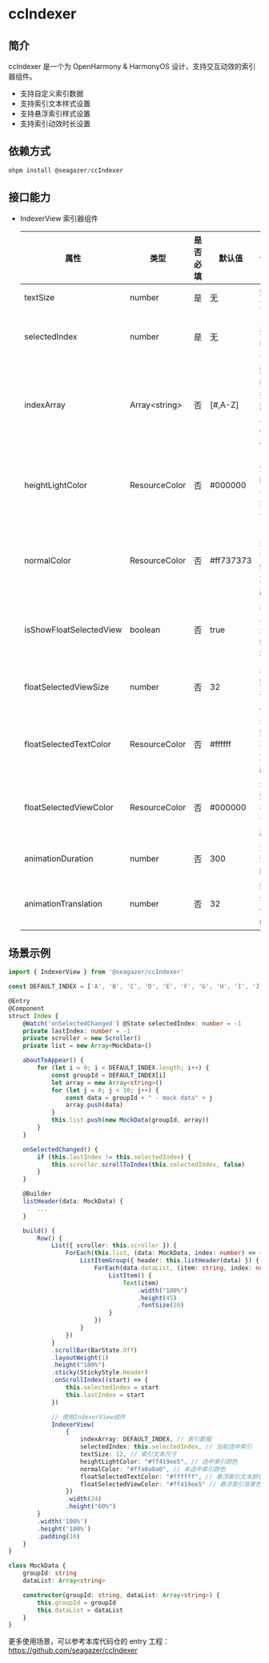 # ccIndexer

## 简介

ccIndexer 是一个为 OpenHarmony & HarmonyOS 设计，支持交互动效的索引器组件。

- 支持自定义索引数据
- 支持索引文本样式设置
- 支持悬浮索引样式设置
- 支持索引动效时长设置

## 依赖方式

```ts
ohpm install @seagazer/ccIndexer
```

## 接口能力

- IndexerView 索引器组件

  | 属性                    | 类型           | 是否必填 | 默认值    | 说明                     |
  | ----------------------- | -------------- | -------- | --------- | ------------------------ |
  | textSize                | number         | 是       | 无        | 索引文本                 |
  | selectedIndex           | number         | 是       | 无        | 当前选中的索引值         |
  | indexArray              | Array\<string> | 否       | [#,A-Z]   | 索引数据，默认从#，A-Z   |
  | heightLightColor        | ResourceColor  | 否       | #000000   | 当前选中的索引文本颜色   |
  | normalColor             | ResourceColor  | 否       | #ff737373 | 当前未选中的索引文本颜色 |
  | isShowFloatSelectedView | boolean        | 否       | true      | 是否显示悬浮索引视图     |
  | floatSelectedViewSize   | number         | 否       | 32        | 悬浮索引视图尺寸         |
  | floatSelectedTextColor  | ResourceColor  | 否       | #ffffff   | 悬浮索引视图文本颜色     |
  | floatSelectedViewColor  | ResourceColor  | 否       | #000000   | 悬浮索引视图背景颜色     |
  | animationDuration       | number         | 否       | 300       | 交互动效时长             |
  | animationTranslation    | number         | 否       | 32        | 索引动效便宜幅度         |

## 场景示例

```ts
import { IndexerView } from '@seagazer/ccIndexer'

const DEFAULT_INDEX = ['A', 'B', 'C', 'D', 'E', 'F', 'G', 'H', 'I', 'J', 'K', 'L', 'M', 'N', 'O', 'P', 'Q', 'R', 'S', 'T', 'U', 'V', 'W', 'X', 'Y', 'Z']

@Entry
@Component
struct Index {
    @Watch('onSelectedChanged') @State selectedIndex: number = -1
    private lastIndex: number = -1
    private scroller = new Scroller()
    private list = new Array<MockData>()

    aboutToAppear() {
        for (let i = 0; i < DEFAULT_INDEX.length; i++) {
            const groupId = DEFAULT_INDEX[i]
            let array = new Array<string>()
            for (let j = 0; j < 10; j++) {
                const data = groupId + " - mock data" + j
                array.push(data)
            }
            this.list.push(new MockData(groupId, array))
        }
    }

    onSelectedChanged() {
        if (this.lastIndex != this.selectedIndex) {
            this.scroller.scrollToIndex(this.selectedIndex, false)
        }
    }

    @Builder
    listHeader(data: MockData) {
        ...
    }

    build() {
        Row() {
            List({ scroller: this.scroller }) {
                ForEach(this.list, (data: MockData, index: number) => {
                    ListItemGroup({ header: this.listHeader(data) }) {
                        ForEach(data.dataList, (item: string, index: number) => {
                            ListItem() {
                                Text(item)
                                    .width("100%")
                                    .height(45)
                                    .fontSize(20)
                            }
                        })
                    }
                })
            }
            .scrollBar(BarState.Off)
            .layoutWeight(1)
            .height("100%")
            .sticky(StickyStyle.Header)
            .onScrollIndex((start) => {
                this.selectedIndex = start
                this.lastIndex = start
            })

            // 使用IndexerView组件
            IndexerView(
                {
                    indexArray: DEFAULT_INDEX, // 索引数据
                    selectedIndex: this.selectedIndex, // 当前选中索引
                    textSize: 12, // 索引文本尺寸
                    heightLightColor: "#ff419ee5", // 选中索引颜色
                    normalColor: "#ffa0a0a0", // 未选中索引颜色
                    floatSelectedTextColor: "#ffffff", // 悬浮索引文本颜色
                    floatSelectedViewColor: "#ff419ee5" // 悬浮索引背景色
                })
                .width(24)
                .height("60%")
        }
        .width('100%')
        .height('100%')
        .padding(16)
    }
}

class MockData {
    groupId: string
    dataList: Array<string>

    constructor(groupId: string, dataList: Array<string>) {
        this.groupId = groupId
        this.dataList = dataList
    }
}
```

更多使用场景，可以参考本库代码仓的 entry 工程：
https://github.com/seagazer/ccIndexer
